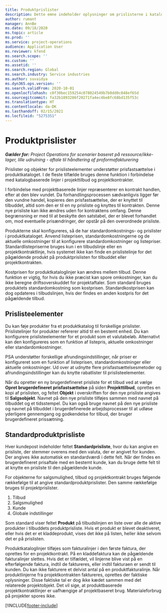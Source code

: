 ```yaml
---
title: Produktprislister
description: Dette emne indeholder oplysninger om prislisterne i katalogprisfastsættelse, der bruges til projekttilbud og kontrakter.
author: rumant
manager: AnnBe
ms.date: 09/18/2020
ms.topic: article
ms.prod: ''
ms.service: project-operations
audience: Application User
ms.reviewer: kfend
ms.search.scope: ''
ms.custom: ''
ms.assetid: ''
ms.search.region: Global
ms.search.industry: Service industries
ms.author: suvaidya
ms.dyn365.ops.version: ''
ms.search.validFrom: 2020-10-01
ms.openlocfilehash: c0f30bec159254c078024549b7b0dd0c048ef65d
ms.sourcegitcommit: fa32b1893286f20271fa4ec4be8fc68bd135f53c
ms.translationtype: HT
ms.contentlocale: da-DK
ms.lasthandoff: 02/15/2021
ms.locfileid: "5275351"
---
```

# <a name="product-price-lists"></a>Produktprislister

_**Gælder for:** Project Operations for scenarier baseret på ressource/ikke-lager, lille udrulning - aftale til håndtering af proformafakturering_

Prislister og objekter for prislisteelementer understøtter prisfastsættelse i produktkataloget. I de fleste tilfælde bruges denne funktion i forbindelse med katalogbaserede linjer i projekttilbud og projektkontrakter.

I forbindelse med projektbaserede linjer repræsenterer en kontrakt handlen, efter at den blev vundet. Da forhandlingsprocessen sædvanligvis ligger før den vundne handel, kopieres den prisfastsættelse, der er knyttet til tilbuddet, altid som den er til en ny prisliste og knyttes til kontrakten. Denne nye prisliste kan ikke ændres uden for kontraktens omfang. Denne begrænsning er med til at beskytte den satstabel, der er blevet forhandlet om, mod eventuelle prisændringer, der opstår på den overordnede prisliste.

Produkterne skal konfigureres, så de har standardomkostnings- og prislister i produktkataloget. Anvend listeprisen, standardomkostningerne og de aktuelle omkostninger til at konfigurere standardomkostninger og listepriser. Standardlistepriserne bruges kun i en tilbudslinje eller en projektkontraktlinje, hvis systemet ikke kan finde en prislistelinje for det pågældende produkt på produktprislisten for tilbuddet eller projektkontrakten.

Kostprisen for produktkataloglinjer kan ændres mellem tilbud. Denne funktion er vigtig, for hvis du ikke præcist kan spore omkostninger, kan du ikke beregne driftsoverskuddet for projektaftaler. Som standard bruges produktets standardomkostning som kostprisen. Standardkostprisen kan dog opdateres i tilbudslinjen, hvis der findes en anden kostpris for det pågældende tilbud.

## <a name="price-list-items"></a>Prislisteelementer

Du kan føje produkter fra et produktkatalog til forskellige prislister. Prislistelinjer for produkter refererer altid til en bestemt enhed. Du kan konfigurere prislisteelementer for et produkt som et valutabeløb. Alternativt kan den konfigureres som en funktion af listepris, aktuelle omkostninger eller standardomkostninger.

PSA understøtter forskellige afrundingsindstillinger, når priser er konfigureret som en funktion af listeprisen, standardomkostninger eller aktuelle omkostninger. Ud over at udnytte flere prisfastsættelsesmetoder og afrundingsindstillinger kan du knytte rabatlister til prislisteelementer. 

Når du opretter en ny brugerdefineret prisliste for et tilbud ved at vælge **Opret brugerdefineret prisfastsættelse** på siden **Projekttilbud**, oprettes en kopi af prislisten, og feltet **Objekt** i overskriften for den nye prisliste angives til **Salgsobjekt**. Navnet på den nye prisliste tilføjes sammen med navnet på tilbuddet og et tidsstempel. Du kan også bruge navnet på den nye prisliste og navnet på tilbuddet i brugerdefinerede arbejdsprocesser til at udløse yderligere gennemgang og godkendelse for tilbud, der bruger brugerdefineret prissætning.

 
## <a name="default-product-price-list"></a>Standardproduktprisliste
Hver kundepost indeholder feltet **Standardprisliste**, hvor du kan angive en prisliste, der stemmer overens med den valuta, der er angivet for kunden. Der angives ikke automatisk en standardværdi i dette felt. Når der findes en brugerdefineret prisaftale med en bestemt kunde, kan du bruge dette felt til at knytte en prisliste til den pågældende kunde.

For objekterne for salgsmulighed, tilbud og projektkontrakt bruges følgende rækkefølge til at angive standardproduktprislister. Den samme rækkefølge bruges til projektprislister.

1.  Tilbud
2.  Salgsmulighed
3.  Kunde
4.  Globale indstillinger 

Som standard viser feltet **Produkt** på tilbudslinjen en liste over alle de aktive produkter i tilbuddets produktprisliste. Hvis et produkt er blevet deaktiveret, eller hvis det er et kladdeprodukt, vises det ikke på listen, heller ikke selvom det er på prislisten. 

Produktkataloglinjer tilføjes som fakturalinjer i den første faktura, der oprettes for en projektkontrakt. På en kladdefaktura kan de pågældende fakturalinjer slettes. Hvis det er tilfældet, vil linjerne blive vist på en efterfølgende faktura, indtil de faktureres, eller indtil fakturaen er sendt til kunden. Du kan ikke fakturere et delvist antal på en produktfakturalinje. Når produktlinjerne fra projektkontrakten faktureres, oprettes der faktiske oplysninger. Disse faktiske tal er dog ikke kædet sammen med det relaterede projektobjekt. Det vil sige, at produktbaserede projektkontraktlinjer er uafhængige af projektbaseret brug. Materialeforbrug på projekter spores ikke.


[!INCLUDE[footer-include](../includes/footer-banner.md)]
